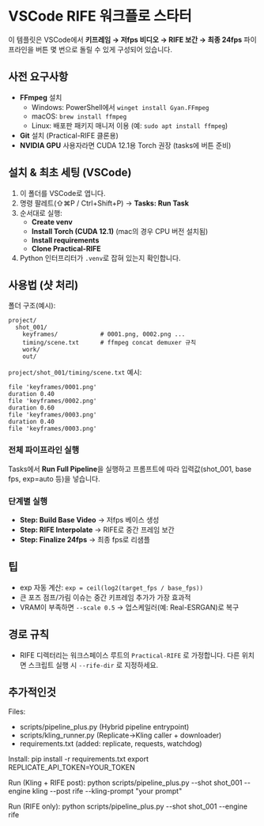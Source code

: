 # VSCode RIFE 워크플로 스타터

이 템플릿은 VSCode에서 **키프레임 → 저fps 비디오 → RIFE 보간 → 최종 24fps** 파이프라인을 버튼 몇 번으로 돌릴 수 있게 구성되어 있습니다.

## 사전 요구사항
- **FFmpeg** 설치
  - Windows: PowerShell에서 `winget install Gyan.FFmpeg`
  - macOS: `brew install ffmpeg`
  - Linux: 배포판 패키지 매니저 이용 (예: `sudo apt install ffmpeg`)
- **Git** 설치 (Practical-RIFE 클론용)
- **NVIDIA GPU** 사용자라면 CUDA 12.1용 Torch 권장 (tasks에 버튼 준비)

## 설치 & 최초 세팅 (VSCode)
1. 이 폴더를 VSCode로 엽니다.
2. 명령 팔레트(⇧⌘P / Ctrl+Shift+P) → **Tasks: Run Task**
3. 순서대로 실행:
   - **Create venv**
   - **Install Torch (CUDA 12.1)**  (mac의 경우 CPU 버전 설치됨)
   - **Install requirements**
   - **Clone Practical-RIFE**
4. Python 인터프리터가 `.venv`로 잡혀 있는지 확인합니다.

## 사용법 (샷 처리)
폴더 구조(예시):
```
project/
  shot_001/
    keyframes/            # 0001.png, 0002.png ...
    timing/scene.txt      # ffmpeg concat demuxer 규칙
    work/
    out/
```
`project/shot_001/timing/scene.txt` 예시:
```
file 'keyframes/0001.png'
duration 0.40
file 'keyframes/0002.png'
duration 0.60
file 'keyframes/0003.png'
duration 0.40
file 'keyframes/0003.png'
```

### 전체 파이프라인 실행
Tasks에서 **Run Full Pipeline**을 실행하고 프롬프트에 따라 입력값(shot_001, base fps, exp=auto 등)을 넣습니다.

### 단계별 실행
- **Step: Build Base Video** → 저fps 베이스 생성
- **Step: RIFE Interpolate** → RIFE로 중간 프레임 보간
- **Step: Finalize 24fps** → 최종 fps로 리샘플

## 팁
- exp 자동 계산: `exp = ceil(log2(target_fps / base_fps))`
- 큰 포즈 점프/가림 이슈는 중간 키프레임 추가가 가장 효과적
- VRAM이 부족하면 `--scale 0.5` → 업스케일러(예: Real-ESRGAN)로 복구

## 경로 규칙
- RIFE 디렉터리는 워크스페이스 루트의 `Practical-RIFE` 로 가정합니다. 다른 위치면 스크립트 실행 시 `--rife-dir` 로 지정하세요.



## 추가적인것

Files:
- scripts/pipeline_plus.py   (Hybrid pipeline entrypoint)
- scripts/kling_runner.py    (Replicate->Kling caller + downloader)
- requirements.txt           (added: replicate, requests, watchdog)

Install:
pip install -r requirements.txt
export REPLICATE_API_TOKEN=YOUR_TOKEN

Run (Kling + RIFE post):
python scripts/pipeline_plus.py --shot shot_001 --engine kling --post rife --kling-prompt "your prompt"

Run (RIFE only):
python scripts/pipeline_plus.py --shot shot_001 --engine rife
